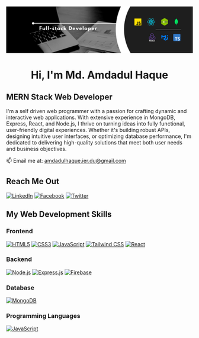 <p align="center">
  <img src="assets/cover.png" alt="Banner" />
</p>

<h1 align="center">Hi, I'm Md. Amdadul Haque</h1>

## MERN Stack Web Developer

I'm a self driven web programmer with a passion for crafting dynamic and interactive web applications. With extensive experience in MongoDB, Express, React, and Node.js, I thrive on turning ideas into fully functional, user-friendly digital experiences. Whether it's building robust APIs, designing intuitive user interfaces, or optimizing database performance, I'm dedicated to delivering high-quality solutions that meet both user needs and business objectives.


<!-- 👨‍💻 All of my projects are available at my [Portfolio](https://your-portfolio-link.com) -->


📫 Email me at: [amdadulhaque.ier.du@gmail.com](mailto:amdadulhaque.ier.du@gmail.com)

<!-- 📄 Get My [Resume](https://your-resume-link.com) -->

<!-- 📄 And My [CV](https://your-cv-link.com) -->



<h2>Reach Me Out</h2>

<a href="https://www.linkedin.com/in/md-amdadul-haque-bhuiyan-860759342" target="_blank"><img src="https://img.icons8.com/color/48/linkedin.png" alt="LinkedIn" width="40"/></a>
<a href="https://www.facebook.com/emdadul.haque78" target="_blank"><img src="https://img.icons8.com/color/48/facebook-new.png" alt="Facebook" width="40"/></a>
<a href="https://x.com/Emdad_h_munna" target="_blank"><img src="https://img.icons8.com/color/48/twitter--v1.png" alt="Twitter" width="40"/></a>

<h2>My Web Development Skills</h2>

<h3>Frontend</h3>

<a href="https://developer.mozilla.org/en-US/docs/Web/HTML" target="_blank"><img src="https://img.icons8.com/color/48/html-5--v1.png" alt="HTML5" width="40"/></a>
<a href="https://developer.mozilla.org/en-US/docs/Web/CSS" target="_blank"><img src="https://img.icons8.com/color/48/css3.png" alt="CSS3" width="40"/></a>
<a href="https://developer.mozilla.org/en-US/docs/Web/JavaScript" target="_blank"><img src="https://img.icons8.com/color/48/javascript--v1.png" alt="JavaScript" width="40"/></a>
<a href="https://tailwindcss.com/" target="_blank"><img src="https://img.icons8.com/color/48/tailwind_css.png" alt="Tailwind CSS" width="40"/></a>
<a href="https://reactjs.org/" target="_blank"><img src="https://img.icons8.com/color/48/react-native.png" alt="React" width="40"/></a>

<h3>Backend</h3>

<a href="https://nodejs.org/en/" target="_blank"><img src="https://img.icons8.com/color/48/nodejs.png" alt="Node.js" width="40"/></a>
<a href="https://expressjs.com/" target="_blank"><img src="https://img.icons8.com/ios/50/express-js.png" alt="Express.js" width="40"/></a>
<a href="https://firebase.google.com/" target="_blank"><img src="https://img.icons8.com/color/48/firebase.png" alt="Firebase" width="40"/></a>

<h3>Database</h3>

<a href="https://www.mongodb.com/" target="_blank"><img src="https://img.icons8.com/color/48/mongodb.png" alt="MongoDB" width="40"/></a>

<h3>Programming Languages</h3>
<a href="https://developer.mozilla.org/en-US/docs/Web/JavaScript" target="_blank"><img src="https://img.icons8.com/color/48/javascript--v1.png" alt="JavaScript" width="40"/></a>